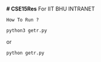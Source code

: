 **# CSE15Res**
For IIT BHU INTRANET
```
How To Run ?
```
```
python3 getr.py 
```
or
```
python getr.py
```
